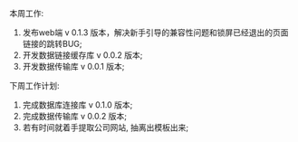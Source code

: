 本周工作:
1. 发布web端 v 0.1.3 版本，解决新手引导的兼容性问题和锁屏已经退出的页面链接的跳转BUG;
2. 开发数据链接缓存库 v 0.0.2 版本;
3. 开发数据传输库 v 0.0.1 版本;

下周工作计划:
1. 完成数据库连接库 v 0.1.0 版本;
2. 完成数据传输库 v 0.0.2 版本;
3. 若有时间就着手提取公司网站, 抽离出模板出来;
